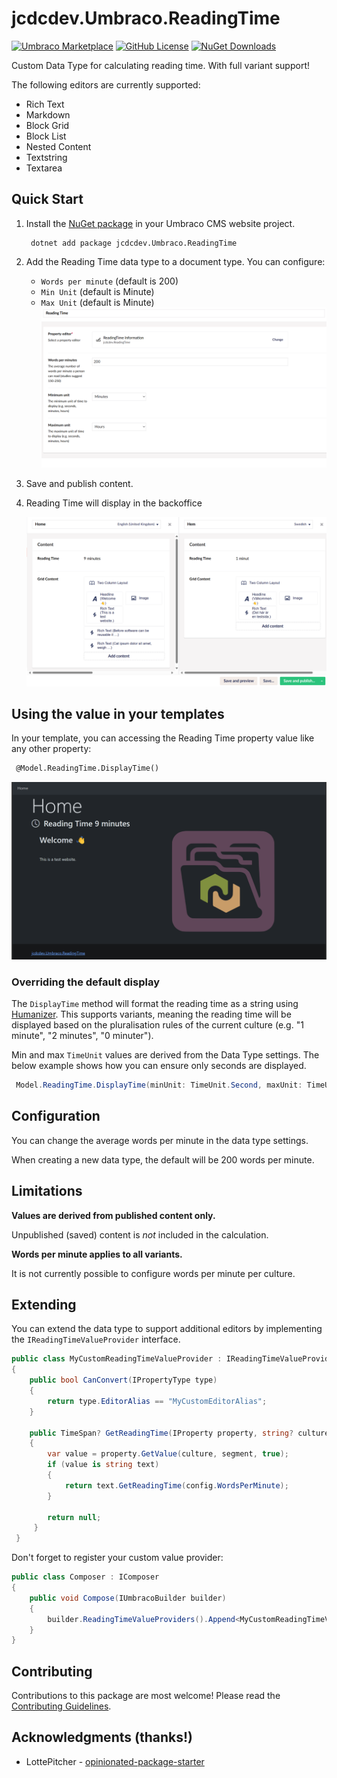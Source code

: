 # jcdcdev.Umbraco.ReadingTime

[![Umbraco Marketplace](https://img.shields.io/badge/Umbraco-Marketplace-%233544B1?style=flat&logo=umbraco)](https://marketplace.umbraco.com/package/jcdcdev.umbraco.readingtime)
[![GitHub License](https://img.shields.io/github/license/jcdcdev/jcdcdev.Umbraco.ReadingTime?color=8AB803&label=License&logo=github)](https://github.com/jcdcdev/jcdcdev.Umbraco.ReadingTime/blob/main/LICENSE)
[![NuGet Downloads](https://img.shields.io/nuget/dt/jcdcdev.Umbraco.ReadingTime?color=cc9900&label=Downloads&logo=nuget)](https://www.nuget.org/packages/jcdcdev.Umbraco.ReadingTime/)

Custom Data Type for calculating reading time. With full variant support! 

The following editors are currently supported:

- Rich Text
- Markdown
- Block Grid
- Block List
- Nested Content
- Textstring
- Textarea

## Quick Start

1. Install the [NuGet package](https://www.nuget.org/packages/jcdcdev.Umbraco.ReadingTime) in your Umbraco CMS website project.
   ```
    dotnet add package jcdcdev.Umbraco.ReadingTime
   ```
2. Add the Reading Time data type to a document type. You can configure:
   - `Words per minute` (default is 200)
   - `Min Unit` (default is Minute)
   - `Max Unit` (default is Minute)
     ![A screenshot of the BackOffice showing Reading Time data type](https://raw.githubusercontent.com/jcdcdev/jcdcdev.Umbraco.ReadingTime/main/docs/screenshots/datatype.png)
3. Save and publish content.
4. Reading Time will display in the backoffice

   ![A screenshot of the BackOffice showing Reading Time](https://raw.githubusercontent.com/jcdcdev/jcdcdev.Umbraco.ReadingTime/main/docs/screenshots/backoffice.png)

## Using the value in your templates

In your template, you can accessing the Reading Time property value like any other property:

```html
 @Model.ReadingTime.DisplayTime()
```

![A screenshot of page showing Reading Time](https://raw.githubusercontent.com/jcdcdev/jcdcdev.Umbraco.ReadingTime/main/docs/screenshots/displaytime.png)

### Overriding the default display
The `DisplayTime` method will format the reading time as a string using [Humanizer](https://github.com/Humanizr/Humanizer). This supports variants, meaning the reading time will be displayed based on the pluralisation rules of the current culture (e.g. "1 minute", "2 minutes", "0 minuter").

Min and max `TimeUnit` values are derived from the Data Type settings. The below example shows how you can ensure only seconds are displayed.

```csharp
 Model.ReadingTime.DisplayTime(minUnit: TimeUnit.Second, maxUnit: TimeUnit.Second)
```

## Configuration

You can change the average words per minute in the data type settings.

When creating a new data type, the default will be 200 words per minute.

## Limitations

**Values are derived from published content only.** 

Unpublished (saved) content is _not_ included in the calculation.

**Words per minute applies to all variants.**

It is not currently possible to configure words per minute per culture.

## Extending

You can extend the data type to support additional editors by implementing the `IReadingTimeValueProvider` interface.

```csharp
public class MyCustomReadingTimeValueProvider : IReadingTimeValueProvider
{
    public bool CanConvert(IPropertyType type)
    {
        return type.EditorAlias == "MyCustomEditorAlias";
    }

    public TimeSpan? GetReadingTime(IProperty property, string? culture, string? segment, IEnumerable<string> availableCultures, ReadingTimeConfiguration config)
    {
        var value = property.GetValue(culture, segment, true);
        if (value is string text)
        {
            return text.GetReadingTime(config.WordsPerMinute);
        }

        return null;
     }
 }
```

Don't forget to register your custom value provider:

```csharp
public class Composer : IComposer
{
    public void Compose(IUmbracoBuilder builder)
    {
        builder.ReadingTimeValueProviders().Append<MyCustomReadingTimeValueProvider>();
    }
}
```

## Contributing

Contributions to this package are most welcome! Please read the [Contributing Guidelines](https://github.com/jcdcdev/jcdcdev.Umbraco.ReadingTime/blob/main/.github/CONTRIBUTING.md).

## Acknowledgments (thanks!)

- LottePitcher - [opinionated-package-starter](https://github.com/LottePitcher/opinionated-package-starter)